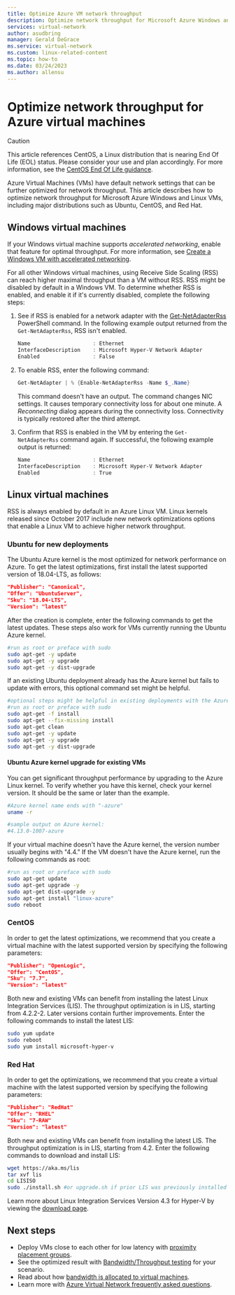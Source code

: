```yaml
---
title: Optimize Azure VM network throughput
description: Optimize network throughput for Microsoft Azure Windows and Linux virtual machines, including major distributions such as Ubuntu, CentOS, and Red Hat.
services: virtual-network
author: asudbring
manager: Gerald DeGrace
ms.service: virtual-network
ms.custom: linux-related-content
ms.topic: how-to
ms.date: 03/24/2023
ms.author: allensu
---
```


# Optimize network throughput for Azure virtual machines

> [!CAUTION]
> This article references CentOS, a Linux distribution that is nearing End Of Life (EOL) status. Please consider your use and plan accordingly. For more information, see the [CentOS End Of Life guidance](~/articles/virtual-machines/workloads/centos/centos-end-of-life.md).

Azure Virtual Machines (VMs) have default network settings that can be further optimized for network throughput. This article describes how to optimize network throughput for Microsoft Azure Windows and Linux VMs, including major distributions such as Ubuntu, CentOS, and Red Hat.

## Windows virtual machines

If your Windows virtual machine supports *accelerated networking*, enable that feature for optimal throughput. For more information, see [Create a Windows VM with accelerated networking](create-vm-accelerated-networking-powershell.md).

For all other Windows virtual machines, using Receive Side Scaling (RSS) can reach higher maximal throughput than a VM without RSS. RSS might be disabled by default in a Windows VM. To determine whether RSS is enabled, and enable it if it's currently disabled, complete the following steps:

1. See if RSS is enabled for a network adapter with the [Get-NetAdapterRss](/powershell/module/netadapter/get-netadapterrss) PowerShell command. In the following example output returned from the `Get-NetAdapterRss`, RSS isn't enabled.

   ```powershell
   Name                    : Ethernet
   InterfaceDescription    : Microsoft Hyper-V Network Adapter
   Enabled                 : False
   ```

1. To enable RSS, enter the following command:

   ```powershell
   Get-NetAdapter | % {Enable-NetAdapterRss -Name $_.Name}
   ```

   This command doesn't have an output. The command changes NIC settings. It causes temporary connectivity loss for about one minute. A *Reconnecting* dialog appears during the connectivity loss. Connectivity is typically restored after the third attempt.

1. Confirm that RSS is enabled in the VM by entering the `Get-NetAdapterRss` command again. If successful, the following example output is returned:

   ```powershell
   Name                    : Ethernet
   InterfaceDescription    : Microsoft Hyper-V Network Adapter
   Enabled                 : True
   ```

## Linux virtual machines

RSS is always enabled by default in an Azure Linux VM. Linux kernels released since October 2017 include new network optimizations options that enable a Linux VM to achieve higher network throughput.

### Ubuntu for new deployments

The Ubuntu Azure kernel is the most optimized for network performance on Azure. To get the latest optimizations, first install the latest supported version of 18.04-LTS, as follows:

```json
"Publisher": "Canonical",
"Offer": "UbuntuServer",
"Sku": "18.04-LTS",
"Version": "latest"
```

After the creation is complete, enter the following commands to get the latest updates. These steps also work for VMs currently running the Ubuntu Azure kernel.

```bash
#run as root or preface with sudo
sudo apt-get -y update
sudo apt-get -y upgrade
sudo apt-get -y dist-upgrade
```

If an existing Ubuntu deployment already has the Azure kernel but fails to update with errors, this optional command set might be helpful.

```bash
#optional steps might be helpful in existing deployments with the Azure kernel
#run as root or preface with sudo
sudo apt-get -f install
sudo apt-get --fix-missing install
sudo apt-get clean
sudo apt-get -y update
sudo apt-get -y upgrade
sudo apt-get -y dist-upgrade
```

#### Ubuntu Azure kernel upgrade for existing VMs

You can get significant throughput performance by upgrading to the Azure Linux kernel. To verify whether you have this kernel, check your kernel version. It should be the same or later than the example.

```bash
#Azure kernel name ends with "-azure"
uname -r

#sample output on Azure kernel:
#4.13.0-1007-azure
```

If your virtual machine doesn't have the Azure kernel, the version number usually begins with "4.4." If the VM doesn't have the Azure kernel, run the following commands as root:

```bash
#run as root or preface with sudo
sudo apt-get update
sudo apt-get upgrade -y
sudo apt-get dist-upgrade -y
sudo apt-get install "linux-azure"
sudo reboot
```

### CentOS

In order to get the latest optimizations, we recommend that you create a virtual machine with the latest supported version by specifying the following parameters:

```json
"Publisher": "OpenLogic",
"Offer": "CentOS",
"Sku": "7.7",
"Version": "latest"
```

Both new and existing VMs can benefit from installing the latest Linux Integration Services (LIS). The throughput optimization is in LIS, starting from 4.2.2-2. Later versions contain further improvements. Enter the following
commands to install the latest LIS:

```bash
sudo yum update
sudo reboot
sudo yum install microsoft-hyper-v
```

### Red Hat

In order to get the optimizations, we recommend that you create a virtual machine with the latest supported version by specifying the following parameters:

```json
"Publisher": "RedHat"
"Offer": "RHEL"
"Sku": "7-RAW"
"Version": "latest"
```

Both new and existing VMs can benefit from installing the latest LIS. The throughput optimization is in LIS, starting from 4.2. Enter the following commands to download and install LIS:

```bash
wget https://aka.ms/lis
tar xvf lis
cd LISISO
sudo ./install.sh #or upgrade.sh if prior LIS was previously installed
```

Learn more about Linux Integration Services Version 4.3 for Hyper-V by viewing the [download page](https://www.microsoft.com/download/details.aspx?id=55106).

## Next steps

- Deploy VMs close to each other for low latency with [proximity placement groups](../virtual-machines/co-location.md).
- See the optimized result with [Bandwidth/Throughput testing](virtual-network-bandwidth-testing.md) for your scenario.
- Read about how [bandwidth is allocated to virtual machines](virtual-machine-network-throughput.md).
- Learn more with [Azure Virtual Network frequently asked questions](virtual-networks-faq.md).
